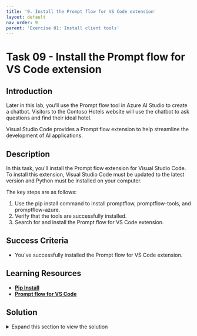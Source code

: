 ```yaml
---
title: '9. Install the Prompt flow for VS Code extension'
layout: default
nav_order: 9
parent: 'Exercise 01: Install client tools'
---
```


# Task 09 - Install the Prompt flow for VS Code extension

<!--- Estimated time: 5 minutes---> 

## Introduction

Later in this lab, you’ll use the Prompt flow tool in Azure AI Studio to create a chatbot. Visitors to the Contoso Hotels website will use the chatbot to ask questions and find their ideal hotel.

Visual Studio Code provides a Prompt flow extension to help streamline the development of AI applications. 

## Description

In this task, you'll install the Prompt flow extension for Visual Studio Code. To install this extension, Visual Studio Code must be updated to the latest version and Python must be installed on your computer.

The key steps are as follows:

1. Use the pip install command to install promptflow, promptflow-tools, and promptflow-azure.
1. Verify that the tools are successfully installed.
1. Search for and install the Prompt flow for VS Code extension.

## Success Criteria

- You’ve successfully installed the Prompt flow for VS Code extension. 

## Learning Resources

- [**Pip Install**](https://python.land/virtual-environments/installing-packages-with-pip)
- [**Prompt flow for VS Code**](https://marketplace.visualstudio.com/items?itemName=prompt-flow.prompt-flow)

## Solution

<details markdown="block">
<summary>Expand this section to view the solution</summary>

1. In Visual Studio Code, select **Ctrl+Shift+X**  to open the **Visual Studio Code Extensions** pane.

1. In the **Extensions** pane **Search** field, enter **Prompt flow**.

1. In the search results, select **Prompt flow for VS Code** and then select **Install**. Wait while the extension installs.

   {: .warning }
   > You may see an error stating that the extension is not compatible with the version of Visual Studio Code that you’ve installed. If you see the error, follow the steps in Exercise 01 Task 02 to upgrade Visual Studio Code.

   {: .warning }
   > On some machines, pip does not properly install prompt flow tools. If this is the case, run the following four commands to install prompt flow using pipx instead of pip:

   > ```
   > uninstall promptflow: pip uninstall promptflow
   > python3 -m pip install --user pipx
   > python3 -m pipx ensurepath"
   > pipx install promptflow
   > ```

1. Enter the following command at the Visual Studio Code Terminal prompt. This command installs libraries that support Prompt flow.

    ```
    pip install promptflow promptflow-tools promptflow-azure
    ```

1. Enter the following command at the Visual Studio Code Terminal prompt. This command checks the installation.

    ```
    pf -v
    ```

   {: .note }
   > If the tools are correctly installed, version information for the tools displays in the Terminal window.

    ![wcakem07.png](../../media/wcakem07.png) 

   {: .warning }
   > If you see an error message stating that "pf" is not recognized, close Visual Studio Code. Then, launch Visual Studio Code as an administrator and repeat the steps in this task.

1. Leave Visual Studio Code open. You’ll use the tool again in the next task.

</details>
